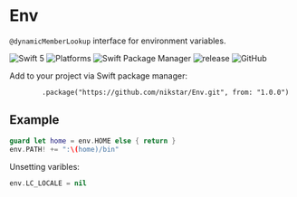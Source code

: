 # Env

`@dynamicMemberLookup` interface for environment variables.

![Swift 5](https://img.shields.io/badge/swift-5-important)
![Platforms](https://img.shields.io/badge/platforms-macOS%20%7C%20Linux-lightgrey)
![Swift Package Manager](https://img.shields.io/badge/spm-compatible-brightgreen)
![release](https://img.shields.io/github/release/nikstar/Env)
![GitHub](https://img.shields.io/github/license/nikstar/Env)

Add to your project via Swift package manager:

```
        .package("https://github.com/nikstar/Env.git", from: "1.0.0")
```


## Example

```swift
guard let home = env.HOME else { return }
env.PATH! += ":\(home)/bin"
```

Unsetting varibles:

```swift
env.LC_LOCALE = nil
```
